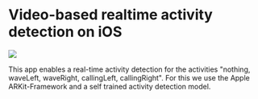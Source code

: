 # Video-based realtime activity detection on iOS

![](activityDetection.gif)

This app enables a real-time activity detection for the activities "nothing, waveLeft, waveRight, callingLeft, callingRight". For this we use the Apple ARKit-Framework and a self trained activity detection model. 
